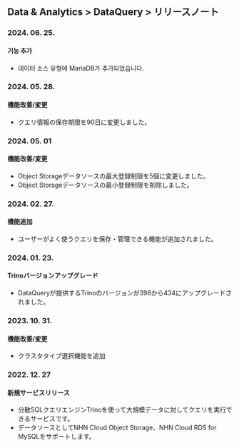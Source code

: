 ## Data & Analytics > DataQuery > リリースノート

### 2024. 06. 25.
#### 기능 추가
* 데이터 소스 유형에 MariaDB가 추가되었습니다.

### 2024. 05. 28.
#### 機能改善/変更
* クエリ情報の保存期限を90日に変更しました。

### 2024. 05. 01
#### 機能改善/変更
* Object Storageデータソースの最大登録制限を5個に変更しました。
* Object Storageデータソースの最小登録制限を削除しました。

### 2024. 02. 27.
#### 機能追加
- ユーザーがよく使うクエリを保存・管理できる機能が追加されました。

### 2024. 01. 23.   
#### Trinoバージョンアップグレード
* DataQueryが提供するTrinoのバージョンが398から434にアップグレードされました。

### 2023. 10. 31.
#### 機能改善/変更
* クラスタタイプ選択機能を追加

### 2022. 12. 27

#### 新規サービスリリース

* 分散SQLクエリエンジンTrinoを使って大規模データに対してクエリを実行できるサービスです。
* データソースとしてNHN Cloud Object Storage、NHN Cloud RDS for MySQLをサポートします。
